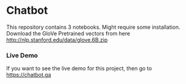 # Chatbot
This repository contains 3 notebooks. Might require some installation.
Download the GloVe Pretrained vectors from here
<a>http://nlp.stanford.edu/data/glove.6B.zip</a>

### Live Demo
If you want to see the live demo for this project, then go to <a>https://chatbot.ga</a>

